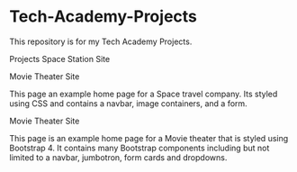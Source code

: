 # Tech-Academy-Projects
This repository is for my Tech Academy Projects.

Projects
Space Station Site

Movie Theater Site

This page an example home page for a Space travel company. Its styled using CSS and contains a navbar, image containers, and a form.

Movie Theater Site

This page is an example home page for a Movie theater that is styled using Bootstrap 4. It contains many Bootstrap components including but not limited to a navbar, jumbotron, form cards and dropdowns.